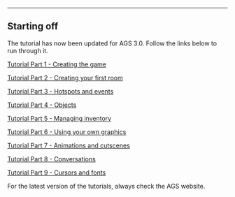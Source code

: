 []()


------------------------------------------------------------------------

Starting off
------------

The tutorial has now been updated for AGS 3.0. Follow the links below to
run through it.

[Tutorial Part 1 - Creating the game](acintro1)

[Tutorial Part 2 - Creating your first room](acintro2)

[Tutorial Part 3 - Hotspots and events](acintro3)

[Tutorial Part 4 - Objects](acintro4)

[Tutorial Part 5 - Managing inventory](acintro5)

[Tutorial Part 6 - Using your own graphics](acintro6)

[Tutorial Part 7 - Animations and cutscenes](acintro7)

[Tutorial Part 8 - Conversations](acintro8)

[Tutorial Part 9 - Cursors and fonts](acintro9)

For the latest version of the tutorials, always check the AGS website.
